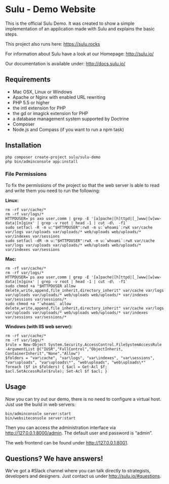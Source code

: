 # Sulu - Demo Website

This is the official Sulu Demo. It was created to show a simple implementation of an application made 
with Sulu and explains the basic steps.

This project also runs here: https://sulu.rocks

For information about Sulu have a look at our Homepage:
http://sulu.io/

Our documentation is available under:
http://docs.sulu.io/


## Requirements

* Mac OSX, Linux or Windows
* Apache or Nginx with enabled URL rewriting
* PHP 5.5 or higher
* the intl extension for PHP
* the gd or imagick extension for PHP
* a database management system supported by Doctrine
* Composer
* Node.js and Compass (if you want to run a npm task)

## Installation

```
php composer create-project sulu/sulu-demo
php bin/adminconsole app:install
```

### File Permissions

To fix the permissions of the project so that the web server is able to read and write them you need to run the following:

__Linux:__

```
rm -rf var/cache/*
rm -rf var/logs/*
HTTPDUSER=`ps axo user,comm | grep -E '[a]pache|[h]ttpd|[_]www|[w]ww-data|[n]ginx' | grep -v root | head -1 | cut -d\  -f1`
sudo setfacl -R -m u:"$HTTPDUSER":rwX -m u:`whoami`:rwX var/cache var/logs var/uploads var/uploads/* web/uploads web/uploads/* var/indexes var/sessions
sudo setfacl -dR -m u:"$HTTPDUSER":rwX -m u:`whoami`:rwX var/cache var/logs var/uploads var/uploads/* web/uploads web/uploads/* var/indexes var/sessions
```

__Mac:__

```
rm -rf var/cache/*
rm -rf var/logs/*
HTTPDUSER=`ps axo user,comm | grep -E '[a]pache|[h]ttpd|[_]www|[w]ww-data|[n]ginx' | grep -v root | head -1 | cut -d\  -f1`
sudo chmod +a "$HTTPDUSER allow delete,write,append,file_inherit,directory_inherit" var/cache var/logs var/uploads var/uploads/* web/uploads web/uploads/* var/indexes var/sessions var/sessions/*
sudo chmod +a "`whoami` allow delete,write,append,file_inherit,directory_inherit" var/cache var/logs var/uploads var/uploads/* web/uploads web/uploads/* var/indexes var/sessions var/sessions/*
```

__Windows (with IIS web server):__

```
rm -rf var/cache/*
rm -rf var/logs/*
$rule = New-Object System.Security.AccessControl.FileSystemAccessRule -ArgumentList @("IUSR","FullControl","ObjectInherit, ContainerInherit","None","Allow")
$folders = "var\cache", "var\logs", "var\indexes", "var\sessions", "var\uploads", "var\uploads\*", "web\uploads", "web\uploads\*"
foreach ($f in $folders) { $acl = Get-Acl $f; $acl.SetAccessRule($rule); Set-Acl $f $acl; }
```

## Usage

Now you can try out our demo, there is no need to configure a virtual host. Just use the build in web servers:

```
bin/adminconsole server:start
bin/websiteconsole server:start
```

Then you can access the administration interface via http://127.0.0.1:8000/admin. The default user and password is “admin”.

The web frontend can be found under http://127.0.0.1:8001.

## Questions? We have answers!

We've got a #Slack channel where you can talk directly to strategists, developers and designers. Just contact us under http://sulu.io/#questions.

